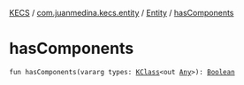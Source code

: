 [KECS](../../index.md) / [com.juanmedina.kecs.entity](../index.md) / [Entity](index.md) / [hasComponents](./has-components.md)

# hasComponents

`fun hasComponents(vararg types: `[`KClass`](https://kotlinlang.org/api/latest/jvm/stdlib/kotlin.reflect/-k-class/index.html)`<out `[`Any`](https://kotlinlang.org/api/latest/jvm/stdlib/kotlin/-any/index.html)`>): `[`Boolean`](https://kotlinlang.org/api/latest/jvm/stdlib/kotlin/-boolean/index.html)